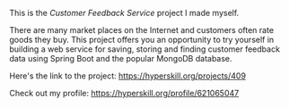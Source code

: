 This is the *Customer Feedback Service* project I made myself.


<p>There are many market places on the Internet and customers often rate goods they buy. This project offers you an opportunity to try yourself in building a web service for saving, storing and finding customer feedback data using Spring Boot and the popular MongoDB database.</p>

Here's the link to the project: https://hyperskill.org/projects/409

Check out my profile: https://hyperskill.org/profile/621065047